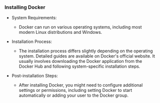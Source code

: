 ### Installing Docker

-   System Requirements:

    -   Docker can run on various operating systems, including most modern Linux distributions and Windows.
-   Installation Process:

    -   The installation process differs slightly depending on the operating system. Detailed guides are available on Docker's official website. It usually involves downloading the Docker application from the Docker Hub and following system-specific installation steps.
-   Post-installation Steps:

    -   After installing Docker, you might need to configure additional settings or permissions, including setting Docker to start automatically or adding your user to the Docker group.